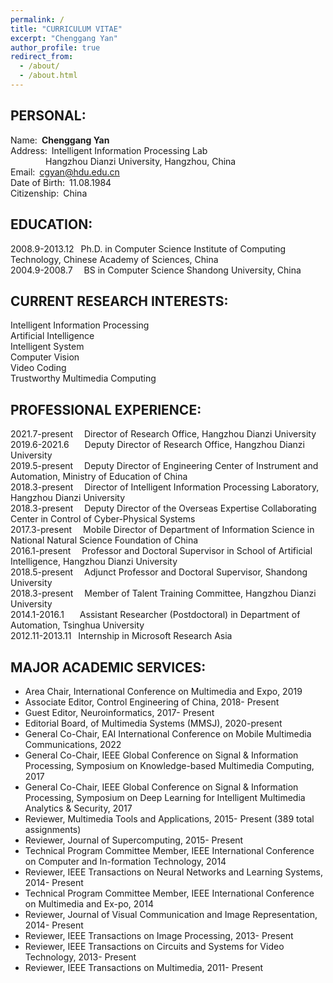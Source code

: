 ```yaml
---
permalink: /
title: "CURRICULUM VITAE"
excerpt: "Chenggang Yan"
author_profile: true
redirect_from: 
  - /about/
  - /about.html
---
```


PERSONAL:
------
Name:&ensp;**Chenggang Yan**  
Address:&ensp;Intelligent Information Processing Lab  
&ensp;&ensp;&ensp;&ensp;&ensp;&ensp;&ensp;&ensp;Hangzhou Dianzi University, Hangzhou, China  
Email:&ensp;cgyan@hdu.edu.cn  
Date of Birth:&ensp;11.08.1984  
Citizenship:&ensp;China

EDUCATION:
------
2008.9-2013.12  &ensp;Ph.D. in Computer Science             Institute of Computing Technology, Chinese Academy of Sciences, China  
2004.9-2008.7   &ensp;&ensp;BS in Computer Science                Shandong University, China

CURRENT RESEARCH INTERESTS:
------
Intelligent Information Processing  
Artificial Intelligence  
Intelligent System  
Computer Vision  
Video Coding  
Trustworthy Multimedia Computing

PROFESSIONAL EXPERIENCE:
------
2021.7-present&ensp;&ensp;     Director of Research Office, Hangzhou Dianzi University  
2019.6-2021.6&ensp;&ensp;&ensp;     Deputy Director of Research Office, Hangzhou Dianzi University  
2019.5-present&ensp;&ensp;     Deputy Director of Engineering Center of Instrument and Automation, Ministry of Education of China  
2018.3-present&ensp;&ensp;     Director of Intelligent Information Processing Laboratory, Hangzhou Dianzi University  
2018.3-present&ensp;&ensp;     Deputy Director of the Overseas Expertise Collaborating Center in Control of Cyber-Physical Systems  
2017.3-present&ensp;&ensp;     Mobile Director of Department of Information Science in National Natural Science Foundation of China  
2016.1-present&ensp;&ensp;     Professor and Doctoral Supervisor in School of Artificial Intelligence, Hangzhou Dianzi University  
2018.5-present&ensp;&ensp;     Adjunct Professor and Doctoral Supervisor, Shandong University  
2018.3-present&ensp;&ensp;     Member of Talent Training Committee, Hangzhou Dianzi University  
2014.1-2016.1&ensp;&ensp;&ensp;     Assistant Researcher (Postdoctoral) in Department of Automation, Tsinghua University  
2012.11-2013.11&ensp;	Internship in Microsoft Research Asia

MAJOR ACADEMIC SERVICES:
------
- Area Chair, International Conference on Multimedia and Expo, 2019
- Associate Editor, Control Engineering of China, 2018- Present
- Guest Editor, Neuroinformatics, 2017- Present
- Editorial Board, of Multimedia Systems (MMSJ), 2020-present
- General Co-Chair, EAI International Conference on Mobile Multimedia Communications, 2022
- General Co-Chair, IEEE Global Conference on Signal & Information Processing, Symposium on Knowledge-based Multimedia Computing, 2017
- General Co-Chair, IEEE Global Conference on Signal & Information Processing, Symposium on Deep Learning for Intelligent Multimedia Analytics & Security, 2017
- Reviewer, Multimedia Tools and Applications, 2015- Present (389 total assignments)
- Reviewer, Journal of Supercomputing, 2015- Present
- Technical Program Committee Member, IEEE International Conference on Computer and In-formation Technology, 2014
- Reviewer, IEEE Transactions on Neural Networks and Learning Systems, 2014- Present
- Technical Program Committee Member, IEEE International Conference on Multimedia and Ex-po, 2014
- Reviewer, Journal of Visual Communication and Image Representation, 2014- Present
- Reviewer, IEEE Transactions on Image Processing, 2013- Present
- Reviewer, IEEE Transactions on Circuits and Systems for Video Technology, 2013- Present
- Reviewer, IEEE Transactions on Multimedia, 2011- Present
